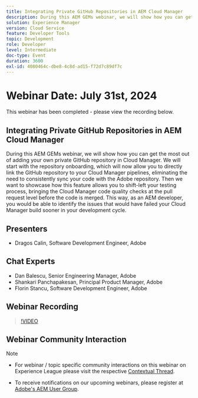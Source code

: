 ```yaml
---
title: Integrating Private GitHub Repositories in AEM Cloud Manager
description: During this AEM GEMs webinar, we will show how you can get the most out of adding your own private GitHub repository in Cloud Manager. We will start with the repository onboarding, which will now allow you to directly link the GitHub repository to your Cloud Manager pipelines, eliminating the need to consistently sync your code with the Adobe repository. Then we want to showcase how this feature allows you to shift-left your testing process, bringing the Cloud Manager code quality checks at the pull request level before the code is merged. This way, as an AEM developer, you would be able to identify the issues that would have failed your Cloud Manager build sooner in your development cycle.
solution: Experience Manager
version: Cloud Service
feature: Developer Tools
topic: Development
role: Developer
level: Intermediate
doc-type: Event
duration: 3600
exl-id: 4080464c-dbe8-4c8d-ad15-f72d7c89df7c
---
```

# Webinar Date: July 31st, 2024

This webinar has been completed - please view the recording below.

## Integrating Private GitHub Repositories in AEM Cloud Manager

During this AEM GEMs webinar, we will show how you can get the most out of adding your own private GitHub repository in Cloud Manager. We will start with the repository onboarding, which will now allow you to directly link the GitHub repository to your Cloud Manager pipelines, eliminating the need to consistently sync your code with the Adobe repository. Then we want to showcase how this feature allows you to shift-left your testing process, bringing the Cloud Manager code quality checks at the pull request level before the code is merged. This way, as an AEM developer, you would be able to identify the issues that would have failed your Cloud Manager build sooner in your development cycle.

## Presenters

* Dragos Calin, Software Development Engineer, Adobe

## Chat Experts

* Dan Balescu, Senior Engineering Manager, Adobe
* Shankari Panchapakesan, Principal Product Manager, Adobe
* Florin Stancu, Software Development Engineer, Adobe

## Webinar Recording

>[!VIDEO](https://video.tv.adobe.com/v/3432350)

## Webinar Community Interaction

>[!NOTE]
>
>* For webinar / topic specific community interactions on this webinar on Experience League please visit the respective [Contextual Thread](https://adobe.ly/4f1jhMo).
>
>* To receive notifications on our upcoming webinars, please register at [Adobe's AEM User Group](https://aem-augs.adobe.com/).
